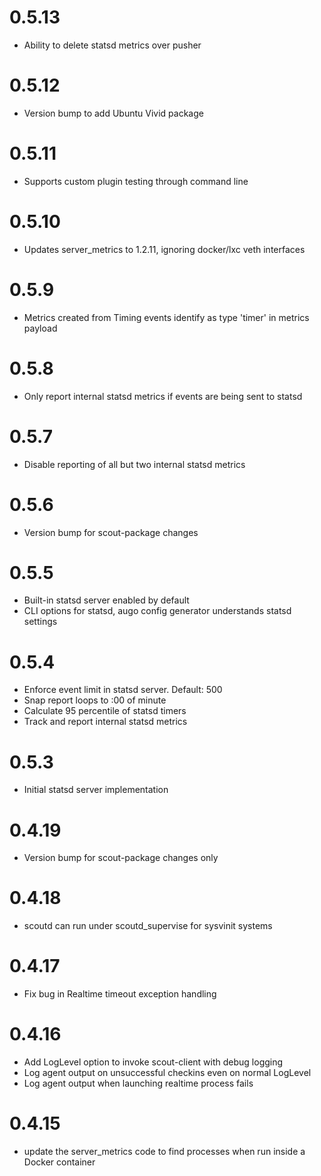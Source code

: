 # 0.5.13

* Ability to delete statsd metrics over pusher

# 0.5.12

* Version bump to add Ubuntu Vivid package

# 0.5.11

* Supports custom plugin testing through command line

# 0.5.10

* Updates server_metrics to 1.2.11, ignoring docker/lxc veth interfaces

# 0.5.9

* Metrics created from Timing events identify as type 'timer' in metrics payload

# 0.5.8

* Only report internal statsd metrics if events are being sent to statsd

# 0.5.7

* Disable reporting of all but two internal statsd metrics

# 0.5.6

* Version bump for scout-package changes

# 0.5.5

* Built-in statsd server enabled by default
* CLI options for statsd, augo config generator understands statsd settings

# 0.5.4

* Enforce event limit in statsd server. Default: 500
* Snap report loops to :00 of minute
* Calculate 95 percentile of statsd timers
* Track and report internal statsd metrics

# 0.5.3

* Initial statsd server implementation

# 0.4.19

* Version bump for scout-package changes only

# 0.4.18

* scoutd can run under scoutd_supervise for sysvinit systems

# 0.4.17

* Fix bug in Realtime timeout exception handling

# 0.4.16

* Add LogLevel option to invoke scout-client with debug logging
* Log agent output on unsuccessful checkins even on normal LogLevel
* Log agent output when launching realtime process fails

# 0.4.15

* update the server_metrics code to find processes when run inside a Docker container
